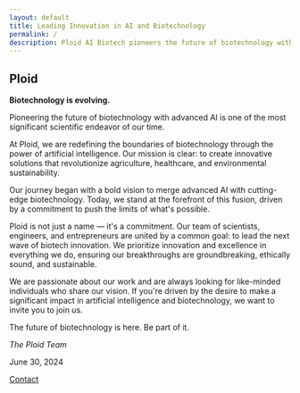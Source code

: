 ```yaml
---
layout: default
title: Leading Innovation in AI and Biotechnology
permalink: /
description: Ploid AI Biotech pioneers the future of biotechnology with advanced AI, revolutionizing agriculture, healthcare, and environmental sustainability. Join us in leading the next wave of biotech innovation.
---
```


## Ploid

<strong>Biotechnology is evolving.</strong>

Pioneering the future of biotechnology with advanced AI is one of the most significant scientific endeavor of our time.

At Ploid, we are redefining the boundaries of biotechnology through the power of artificial intelligence. Our mission is clear: to create innovative solutions that revolutionize agriculture, healthcare, and environmental sustainability.

Our journey began with a bold vision to merge advanced AI with cutting-edge biotechnology. Today, we stand at the forefront of this fusion, driven by a commitment to push the limits of what's possible.

Ploid is not just a name — it's a commitment. Our team of scientists, engineers, and entrepreneurs are united by a common goal: to lead the next wave of biotech innovation. We prioritize innovation and excellence in everything we do, ensuring our breakthroughs are groundbreaking, ethically sound, and sustainable.

We are passionate about our work and are always looking for like-minded individuals who share our vision. If you're driven by the desire to make a significant impact in artificial intelligence and biotechnology, we want to invite you to join us.

The future of biotechnology is here. Be part of it.

<i>The Ploid Team</i>

June 30, 2024

<a href="/contact" class="link-body-emphasis link-underline link-underline-opacity-0">Contact</a>
